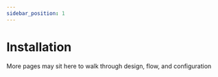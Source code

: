 ```yaml
---
sidebar_position: 1
---
```


# Installation

More pages may sit here to walk through design, flow, and configuration